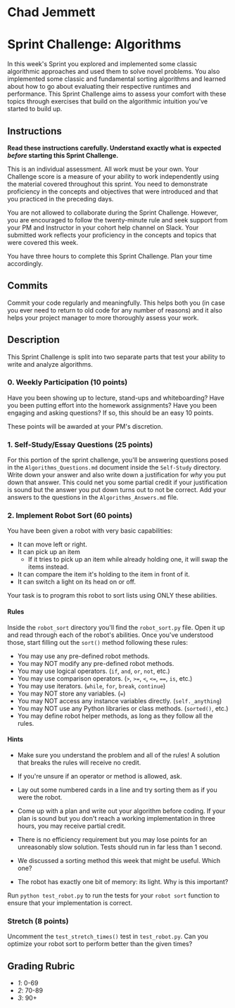 # Chad Jemmett
# Sprint Challenge: Algorithms

In this week's Sprint you explored and implemented some classic algorithmic
approaches and used them to solve novel problems. You also implemented some
classic and fundamental sorting algorithms and learned about how to go about
evaluating their respective runtimes and performance. This Sprint Challenge aims
to assess your comfort with these topics through exercises that build on the
algorithmic intuition you've started to build up.

## Instructions

**Read these instructions carefully. Understand exactly what is expected
_before_ starting this Sprint Challenge.**

This is an individual assessment. All work must be your own. Your Challenge
score is a measure of your ability to work independently using the material
covered throughout this sprint. You need to demonstrate proficiency in the
concepts and objectives that were introduced and that you practiced in the
preceding days.

You are not allowed to collaborate during the Sprint Challenge. However, you are
encouraged to follow the twenty-minute rule and seek support from your PM and
Instructor in your cohort help channel on Slack. Your submitted work reflects
your proficiency in the concepts and topics that were covered this week.

You have three hours to complete this Sprint Challenge. Plan your time
accordingly.

## Commits

Commit your code regularly and meaningfully. This helps both you (in case you
ever need to return to old code for any number of reasons) and it also helps
your project manager to more thoroughly assess your work.

## Description

This Sprint Challenge is split into two separate parts that test your ability to
write and analyze algorithms.

### 0. Weekly Participation (10 points)

Have you been showing up to lecture, stand-ups and whiteboarding? Have you been
putting effort into the homework assignments? Have you been engaging and asking
questions? If so, this should be an easy 10 points.

These points will be awarded at your PM's discretion.

### 1. Self-Study/Essay Questions (25 points)

For this portion of the sprint challenge, you'll be answering questions posed in
the `Algorithms_Questions.md` document inside the `Self-Study` directory. Write
down your answer and also write down a justification for _why_ you put down that
answer. This could net you some partial credit if your justification is sound
but the answer you put down turns out to not be correct. Add your answers to the
questions in the `Algorithms_Answers.md` file.

### 2. Implement Robot Sort (60 points)

You have been given a robot with very basic capabilities:

  * It can move left or right.
  * It can pick up an item
    * If it tries to pick up an item while already holding one, it will
      swap the items instead.
  * It can compare the item it's holding to the item in front of it.
  * It can switch a light on its head on or off.

Your task is to program this robot to sort lists using ONLY these abilities.

#### Rules

Inside the `robot_sort` directory you'll find the `robot_sort.py` file. Open it
up and read through each of the robot's abilities. Once you've understood
those, start filling out the `sort()` method following these rules:

  * You may use any pre-defined robot methods.
  * You may NOT modify any pre-defined robot methods.
  * You may use logical operators. (`if`, `and`, `or`, `not`, etc.)
  * You may use comparison operators. (`>`, `>=`, `<`, `<=`, `==`, `is`, etc.)
  * You may use iterators. (`while`, `for`, `break`, `continue`)
  * You may NOT store any variables. (`=`)
  * You may NOT access any instance variables directly. (`self._anything`)
  * You may NOT use any Python libraries or class methods. (`sorted()`, etc.)
  * You may define robot helper methods, as long as they follow all the rules.


#### Hints

* Make sure you understand the problem and all of the rules! A solution that
  breaks the rules will receive no credit.

* If you're unsure if an operator or method is allowed, ask.

* Lay out some numbered cards in a line and try sorting them as if you were
  the robot.

* Come up with a plan and write out your algorithm before coding. If your
  plan is sound but you don't reach a working implementation in three hours,
  you may receive partial credit.

* There is no efficiency requirement but you may lose points for an
  unreasonably slow solution. Tests should run in far less than 1 second.

* We discussed a sorting method this week that might be useful. Which one?

* The robot has exactly one bit of memory: its light. Why is this important?

Run `python test_robot.py` to run the tests for your `robot sort` function to
ensure that your implementation is correct.

### Stretch (8 points)

Uncomment the `test_stretch_times()` test in `test_robot.py`. Can you optimize
your robot sort to perform better than the given times?

## Grading Rubric

* *1*: 0-69
* *2*: 70-89
* *3*: 90+
